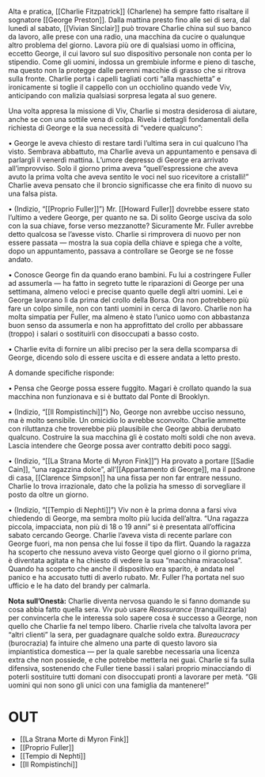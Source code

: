 Alta e pratica, [[Charlie Fitzpatrick]] (Charlene) ha sempre fatto risaltare il sognatore [[George Preston]]. Dalla mattina presto fino alle sei di sera, dal lunedì al sabato, [[Vivian Sinclair]] può trovare Charlie china sul suo banco da lavoro, alle prese con una radio, una macchina da cucire o qualunque altro problema del giorno. Lavora più ore di qualsiasi uomo in officina, eccetto George, il cui lavoro sul suo dispositivo personale non conta per lo stipendio. Come gli uomini, indossa un grembiule informe e pieno di tasche, ma questo non la protegge dalle perenni macchie di grasso che si ritrova sulla fronte. Charlie porta i capelli tagliati corti “alla maschietta” e ironicamente si toglie il cappello con un occhiolino quando vede Viv, anticipando con malizia qualsiasi sorpresa legata al suo genere.

Una volta appresa la missione di Viv, Charlie si mostra desiderosa di aiutare, anche se con una sottile vena di colpa. Rivela i dettagli fondamentali della richiesta di George e la sua necessità di “vedere qualcuno”:

• George le aveva chiesto di restare tardi l’ultima sera in cui qualcuno l’ha visto. Sembrava abbattuto, ma Charlie aveva un appuntamento e pensava di parlargli il venerdì mattina. L’umore depresso di George era arrivato all’improvviso. Solo il giorno prima aveva “quell’espressione che aveva avuto la prima volta che aveva sentito le voci nel suo ricevitore a cristalli!” Charlie aveva pensato che il broncio significasse che era finito di nuovo su una falsa pista.

• (Indizio, “[[Proprio Fuller]]”) Mr. [[Howard Fuller]] dovrebbe essere stato l’ultimo a vedere George, per quanto ne sa. Di solito George usciva da solo con la sua chiave, forse verso mezzanotte? Sicuramente Mr. Fuller avrebbe detto qualcosa se l’avesse visto. Charlie si rimprovera di nuovo per non essere passata — mostra la sua copia della chiave e spiega che a volte, dopo un appuntamento, passava a controllare se George se ne fosse andato.

• Conosce George fin da quando erano bambini. Fu lui a costringere Fuller ad assumerla — ha fatto in segreto tutte le riparazioni di George per una settimana, almeno veloci e precise quanto quelle degli altri uomini. Lei e George lavorano lì da prima del crollo della Borsa. Ora non potrebbero più fare un colpo simile, non con tanti uomini in cerca di lavoro. Charlie non ha molta simpatia per Fuller, ma almeno è stato l’unico uomo con abbastanza buon senso da assumerla e non ha approfittato del crollo per abbassare (troppo) i salari o sostituirli con disoccupati a basso costo.

• Charlie evita di fornire un alibi preciso per la sera della scomparsa di George, dicendo solo di essere uscita e di essere andata a letto presto.

A domande specifiche risponde:

• Pensa che George possa essere fuggito. Magari è crollato quando la sua macchina non funzionava e si è buttato dal Ponte di Brooklyn.

• (Indizio, “[[Il Rompistinchi]]”) No, George non avrebbe ucciso nessuno, ma è molto sensibile. Un omicidio lo avrebbe sconvolto. Charlie ammette con riluttanza che troverebbe più plausibile che George abbia derubato qualcuno. Costruire la sua macchina gli è costato molti soldi che non aveva. Lascia intendere che George possa aver contratto debiti poco saggi.

• (Indizio, “[[La Strana Morte di Myron Fink]]”) Ha provato a portare [[Sadie Cain]], “una ragazzina dolce”, all’[[Appartamento di George]], ma il padrone di casa, [[Clarence Simpson]] ha una fissa per non far entrare nessuno. Charlie lo trova irrazionale, dato che la polizia ha smesso di sorvegliare il posto da oltre un giorno.

• (Indizio, “[[Tempio di Nephti]]”) Viv non è la prima donna a farsi viva chiedendo di George, ma sembra molto più lucida dell’altra. “Una ragazza piccola, impacciata, non più di 18 o 19 anni” si è presentata all’officina sabato cercando George. Charlie l’aveva vista di recente parlare con George fuori, ma non pensa che lui fosse il tipo da flirt. Quando la ragazza ha scoperto che nessuno aveva visto George quel giorno o il giorno prima, è diventata agitata e ha chiesto di vedere la sua “macchina miracolosa”. Quando ha scoperto che anche il dispositivo era sparito, è andata nel panico e ha accusato tutti di averlo rubato. Mr. Fuller l’ha portata nel suo ufficio e le ha dato del brandy per calmarla.

**Nota sull’Onestà:** Charlie diventa nervosa quando le si fanno domande su cosa abbia fatto quella sera. Viv può usare _Reassurance_ (tranquillizzarla) per convincerla che le interessa solo sapere cosa è successo a George, non quello che Charlie fa nel tempo libero. Charlie rivela che talvolta lavora per “altri clienti” la sera, per guadagnare qualche soldo extra. _Bureaucracy_ (burocrazia) fa intuire che almeno una parte di questo lavoro sia impiantistica domestica — per la quale sarebbe necessaria una licenza extra che non possiede, e che potrebbe metterla nei guai. Charlie si fa sulla difensiva, sostenendo che Fuller tiene bassi i salari proprio minacciando di poterli sostituire tutti domani con disoccupati pronti a lavorare per metà. “Gli uomini qui non sono gli unici con una famiglia da mantenere!”

# OUT
- [[La Strana Morte di Myron Fink]]
- [[Proprio Fuller]]
- [[Tempio di Nephti]]
- [[Il Rompistinchi]]